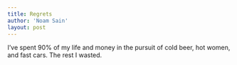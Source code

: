 ```yaml
---
title: Regrets
author: 'Noam Sain'
layout: post
---
```


I’ve spent 90% of my life and money in the pursuit of cold beer, hot women, and fast cars. The rest I wasted.